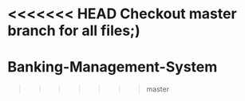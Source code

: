 <<<<<<< HEAD
Checkout master branch for all files;)
=======
# Banking-Management-System
>>>>>>> master

